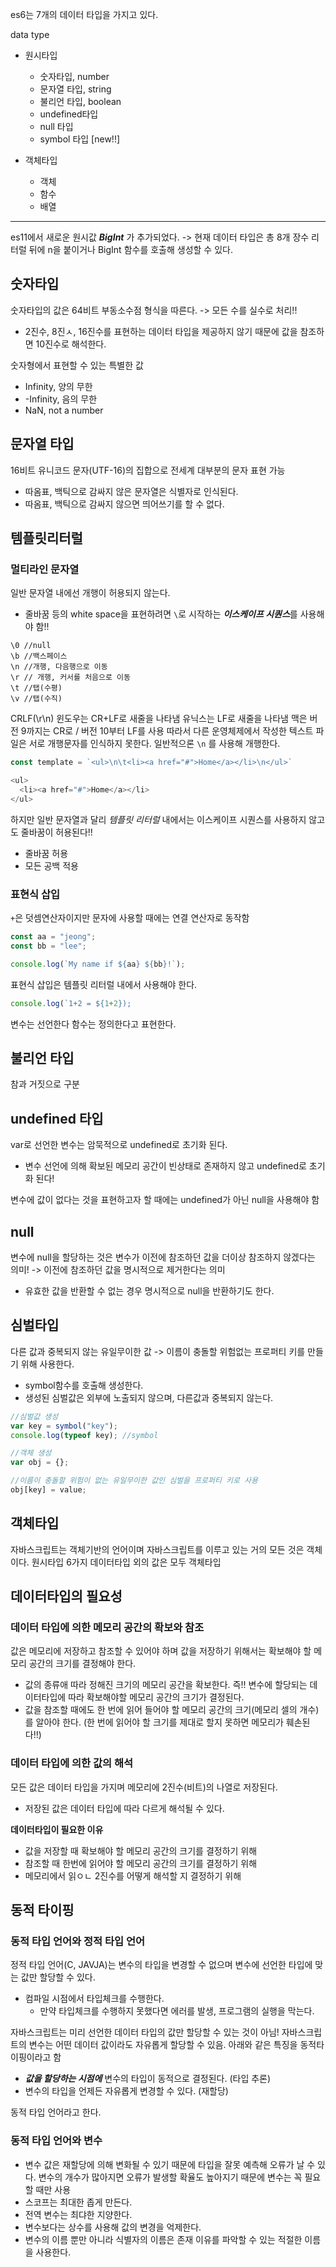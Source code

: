 es6는 7개의 데이터 타입을 가지고 있다.

data type

- 원시타입

  - 숫자타입, number
  - 문자열 타입, string
  - 불리언 타입, boolean
  - undefined타입
  - null 타입
  - symbol 타입 [new!!]

- 객체타입
  - 객체
  - 함수
  - 배열

---

es11에서 새로운 원시값 <b><i>BigInt</i></b> 가 추가되었다. -> 현재 데이터 타입은 총 8개
장수 리터럴 뒤에 n을 붙이거나 BigInt 함수를 호출해 생성할 수 있다.

## 숫자타입

숫자타입의 값은 64비트 부동소수점 형식을 따른다. -> 모든 수를 실수로 처리!!

- 2진수, 8진ㅅ, 16진수를 표현하는 데이터 타입을 제공하지 않기 때문에 값을 참조하면 10진수로 해석한다.

숫자형에서 표현할 수 있는 특별한 값

- Infinity, 양의 무한
- -Infinity, 음의 무한
- NaN, not a number

## 문자열 타입

16비트 유니코드 문자(UTF-16)의 집합으로 전세계 대부분의 문자 표현 가능

- 따옴표, 백틱으로 감싸지 않은 문자열은 식별자로 인식된다.
- 따옴표, 백틱으로 감싸지 않으면 띄어쓰기를 할 수 없다.

## 템플릿리터럴

### 멀티라인 문자열

일반 문자열 내에선 개행이 허용되지 않는다.

- 줄바꿈 등의 white space을 표현하려면 `\`로 시작하는 <b><i>이스케이프 시퀀스</i></b>를 사용해야 함!!

```
\0 //null
\b //백스페이스
\n //개행, 다음행으로 이동
\r // 개행, 커서를 처음으로 이동
\t //탭(수평)
\v //탭(수직)
```

CRLF(\r\n)
윈도우는 CR+LF로 새줄을 나타냄
유닉스는 LF로 새줄을 나타냄
맥은 버전 9까지는 CR로 / 버전 10부터 LF를 사용
따라서 다른 운영체제에서 작성한 텍스트 파일은 서로 개행문자를 인식하지 못한다.
일반적으론 `\n` 를 사용해 개행한다.

```js
const template = `<ul>\n\t<li><a href="#">Home</a></li>\n</ul>`

<ul>
  <li><a href="#">Home</a></li>
</ul>
```

하지만 일반 문자열과 달리 <i>템플릿 리터럴</i> 내에서는 이스케이프 시퀀스를 사용하지 않고도 줄바꿈이 허용된다!!

- 줄바꿈 허용
- 모든 공백 적용

### 표현식 삽입

`+`은 덧셈연산자이지만 문자에 사용할 때에는 연결 연산자로 동작함

```js
const aa = "jeong";
const bb = "lee";

console.log(`My name if ${aa} ${bb}!`);
```

표현식 삽입은 템플릿 리터럴 내에서 사용해야 한다.

```js
console.log(`1+2 = ${1+2});
```

변수는 선언한다
함수는 정의한다고 표현한다.

## 불리언 타입

참과 거짓으로 구분

## undefined 타입

var로 선언한 변수는 암묵적으로 undefined로 초기화 된다.

- 변수 선언에 의해 확보된 메모리 공간이 빈상태로 존재하지 않고 undefined로 초기화 된다!

변수에 값이 없다는 것을 표현하고자 할 때에는 undefined가 아닌 null을 사용해야 함

## null

변수에 null을 할당하는 것은 변수가 이전에 참조하던 값을 더이상 참조하지 않겠다는 의미! -> 이전에 참조하던 값을 명시적으로 제거한다는 의미

- 유효한 값을 반환할 수 없는 경우 명시적으로 null을 반환하기도 한다.

## 심벌타입

다른 값과 중복되지 않는 유일무이한 값 -> 이름이 충돌할 위험없는 프로퍼티 키를 만들기 위해 사용한다.

- symbol함수를 호출해 생성한다.
- 생성된 심벌값은 외부에 노출되지 않으며, 다른값과 중복되지 않는다.

```js
//심벌값 생성
var key = symbol("key");
console.log(typeof key); //symbol

//객체 생성
var obj = {};

//이름이 충돌할 위험이 없는 유일무이한 값인 심벌을 프로퍼티 키로 사용
obj[key] = value;
```

## 객체타입

자바스크립트는 객체기반의 언어이며 자바스크립트를 이루고 있는 거의 모든 것은 객체이다.
원시타입 6가지 데이터타입 외의 값은 모두 객체타입

## 데이터타입의 필요성

### 데이터 타입에 의한 메모리 공간의 확보와 참조

값은 메모리에 저장하고 참조할 수 있어야 하며 값을 저장하기 위해서는 확보해야 할 메모리 공간의 크기를 결정해야 한다.

- 값의 종류애 따라 정해진 크기의 메모리 공간을 확보한다. 즉!! 변수에 할당되는 데이터타입에 따라 확보해야할 메모리 공간의 크기가 결정된다.
- 값을 참조할 때에도 한 번에 읽어 들어야 할 메모리 공간의 크기(메모리 셀의 개수)를 알아야 한다. (한 번에 읽어야 할 크기를 제대로 할지 못하면 메모리가 훼손된다!!)

### 데이터 타입에 의한 값의 해석

모든 값은 데이터 타입을 가지며 메모리에 2진수(비트)의 나열로 저장된다.

- 저장된 값은 데이터 타입에 따라 다르게 해석될 수 있다.

<b>데이터타입이 필요한 이유</b>

- 값을 저장할 때 확보해야 할 메모리 공간의 크기를 결정하기 위해
- 참조할 때 한번에 읽어야 할 메모리 공간의 크기를 결정하기 위해
- 메모리에서 읽ㅇㄴ 2진수를 어떻게 해석할 지 결정하기 위해

## 동적 타이핑

### 동적 타입 언어와 정적 타입 언어

정적 타입 언어(C, JAVJA)는 변수의 타입을 변경할 수 없으며 변수에 선언한 타입에 맞는 값만 할당할 수 있다.

- 컴파일 시점에서 타입체크를 수행한다.
  - 만약 타입체크를 수행하지 못했다면 에러를 발생, 프로그램의 실행을 막는다.

자바스크립트는 미리 선언한 데이터 타입의 값만 할당할 수 있는 것이 아님!
자바스크립트의 변수는 어떤 데이터 값이라도 자유롭게 할당할 수 있음.
아래와 같은 특징을 동적타이핑이라고 함

- <b><i>값을 할당하는 시점에</i></b> 변수의 타입이 동적으로 결정된다. (타입 추론)
- 변수의 타입을 언제든 자유롭게 변경할 수 있다. (재할당)

동적 타입 언어라고 한다.

### 동적 타입 언어와 변수

- 변수 값은 재할당에 의해 변화될 수 있기 때문에 타입을 잘못 예측해 오류가 날 수 있다. 변수의 개수가 많아지면 오류가 발생할 확율도 높아지기 때문에 변수는 꼭 필요할 때만 사용
- 스코프는 최대한 좁게 만든다.
- 전역 변수는 최댜한 지양한다.
- 변수보다는 상수를 사용해 값의 변경을 억제한다.
- 변수의 이름 뿐만 아니라 식별자의 이름은 존재 이유를 파악할 수 있는 적절한 이름을 사용한다.
